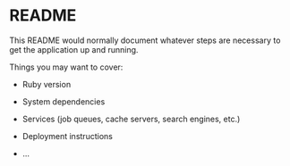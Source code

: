 # README

This README would normally document whatever steps are necessary to get the
application up and running.

Things you may want to cover:

* Ruby version

* System dependencies

* Services (job queues, cache servers, search engines, etc.)

* Deployment instructions

* ...
